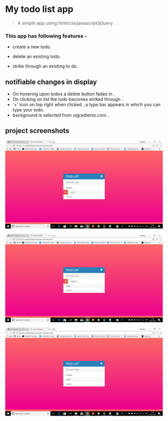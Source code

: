 # My todo list app



> A simple app using html/css/javascript/jQuery .



### This app has following features - 
  
* create a new todo.

* delete an existing todo.

* strike through an existing to do. 


## notifiable changes in display



* On hovering upon todos a delete button fades in .
* On clicking on list the todo becomes striked through .
* '+' icon on top right when clicked , a type bar appears in which you can type your todo.
* background is selected from uigradients.com .

## project screenshots

![alt ProjectScreenshots](https://raw.githubusercontent.com/dsc712/todo-list-/master/img1.png)


![alt ProjectScreenshots](https://raw.githubusercontent.com/dsc712/todo-list-/master/img2.png)


![alt ProjectScreenshots](https://raw.githubusercontent.com/dsc712/todo-list-/master/img3.png)


